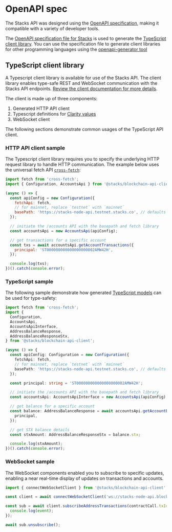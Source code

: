 # OpenAPI spec

The Stacks API was designed using the [OpenAPI specification](https://swagger.io/specification/), making it compatible with a variety of developer tools.

The [OpenAPI specification file for Stacks](https://github.com/hirosystems/stacks-blockchain-api/blob/master/docs/openapi.yaml) is used to generate the [TypeScript client library](#typescript-client-library). You can use the specification file to generate client libraries for other programming languages using the [openapi-generator tool](https://github.com/OpenAPITools/openapi-generator)

## TypeScript client library

A Typescript client library is available for use of the Stacks API. The client library enables type-safe REST and WebSocket communication with the Stacks API endpoints. [Review the client documentation for more details](https://hirosystems.github.io/stacks-blockchain-api/client/index.html).

The client is made up of three components:

1. Generated HTTP API client
2. Typescript definitions for [Clarity values](https://docs.stacks.co/docs/write-smart-contracts/values)
3. WebSocket client

The following sections demonstrate common usages of the TypeScript API client.

### HTTP API client sample

The Typescript client library requires you to specify the underlying HTTP request library to handle HTTP communication. The example below uses the universal fetch API [`cross-fetch`](https://github.com/lquixada/cross-fetch):

```js
import fetch from 'cross-fetch';
import { Configuration, AccountsApi } from '@stacks/blockchain-api-client';

(async () => {
  const apiConfig = new Configuration({
    fetchApi: fetch,
    // for mainnet, replace `testnet` with `mainnet`
    basePath: 'https://stacks-node-api.testnet.stacks.co', // defaults to http://localhost:3999
  });

  // initiate the /accounts API with the basepath and fetch library
  const accountsApi = new AccountsApi(apiConfig);

  // get transactions for a specific account
  const txs = await accountsApi.getAccountTransactions({
    principal: 'ST000000000000000000002AMW42H',
  });

  console.log(txs);
})().catch(console.error);
```

### TypeScript sample

The following sample demonstrate how generated [TypeScript models](https://github.com/hirosystems/stacks-blockchain-api/tree/master/client/src/generated/models) can be used for type-safety:

```ts
import fetch from 'cross-fetch';
import {
  Configuration,
  AccountsApi,
  AccountsApiInterface,
  AddressBalanceResponse,
  AddressBalanceResponseStx,
} from '@stacks/blockchain-api-client';

(async () => {
  const apiConfig: Configuration = new Configuration({
    fetchApi: fetch,
    // for mainnet, replace `testnet` with `mainnet`
    basePath: 'https://stacks-node-api.testnet.stacks.co', // defaults to http://localhost:3999
  });

  const principal: string = 'ST000000000000000000002AMW42H';

  // initiate the /accounts API with the basepath and fetch library
  const accountsApi: AccountsApiInterface = new AccountsApi(apiConfig);

  // get balance for a specific account
  const balance: AddressBalanceResponse = await accountsApi.getAccountBalance({
    principal,
  });

  // get STX balance details
  const stxAmount: AddressBalanceResponseStx = balance.stx;

  console.log(stxAmount);
})().catch(console.error);
```

### WebSocket sample

The WebSocket components enabled you to subscribe to specific updates, enabling a near real-time display of updates on transactions and accounts.

```js
import { connectWebSocketClient } from '@stacks/blockchain-api-client';

const client = await connectWebSocketClient('ws://stacks-node-api.blockstack.org/');

const sub = await client.subscribeAddressTransactions(contractCall.txId, event => {
  console.log(event);
});

await sub.unsubscribe();
```

